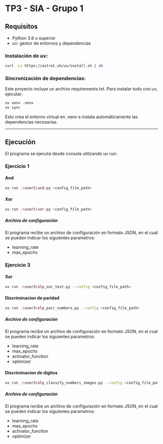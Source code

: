 # TP3 - SIA - Grupo 1

## Requisitos

- Python 3.8 o superior
- uv: gestor de entornos y dependencias

### Instalación de uv:

```bash
curl -Ls https://astral.sh/uv/install.sh | sh
```

### Sincronización de dependencias:

Este proyecto incluye un archivo requirements.txt. Para instalar todo con uv, ejecutar:

```bash
uv venv .venv  
uv sync
```

Esto crea el entorno virtual en .venv e instala automáticamente las dependencias necesarias.

---

## Ejecución

El programa se ejecuta desde consola utilizando uv run:

### Ejercicio 1
#### And
```bash
uv run .\exer1\and.py <config_file_path>
```
#### Xor
```bash
uv run .\exer1\xor.py <config_file_path>
```

##### Archivo de configuración

El programa recibe un archivo de configuración en formato JSON, en el cual se pueden indicar los siguientes parametros:

- learning_rate
- max_epochs


### Ejercicio 3
#### Xor
```bash
uv run .\exer3\mlp_xor_test.py --config <config_file_path>
```
#### Discriminacion de paridad
```bash
uv run .\exer3\mlp_pair_numbers.py --config <config_file_path>
```
##### Archivo de configuración

El programa recibe un archivo de configuración en formato JSON, en el cual se pueden indicar los siguientes parametros:

- learning_rate
- max_epochs
- activator_function
- optimizer
#### Discriminacion de digitos
```bash
uv run .\exer3\mlp_classify_numbers_images.py --config <config_file_path>
```
##### Archivo de configuración

El programa recibe un archivo de configuración en formato JSON, en el cual se pueden indicar los siguientes parametros:

- learning_rate
- max_epochs
- activator_function
- optimizer